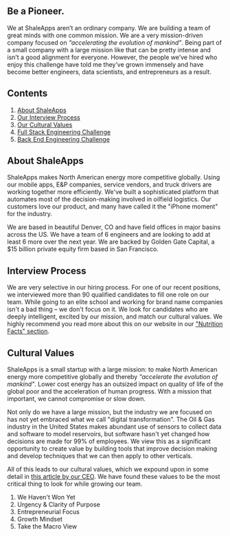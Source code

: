 ## Be a Pioneer.
We at ShaleApps aren’t an ordinary company. We are building a team of great minds with one common mission. We are a very mission-driven company focused on _“accelerating the evolution of mankind”_. Being part of a small company with a large mission like that can be pretty intense and isn’t a good alignment for everyone. However, the people we’ve hired who enjoy this challenge have told me they’ve grown immensely and have become better engineers, data scientists, and entrepreneurs as a result.

## Contents
1. [About ShaleApps](#about-shaleapps)
2. [Our Interview Process](#interview-process)
3. [Our Cultural Values](#cultural-values)
4. [Full Stack Engineering Challenge](https://github.com/ShaleApps/interview/blob/master/Engineering%20Challenge.md)
5. [Back End Engineering Challenge](https://github.com/ShaleApps/interview/blob/master/Backend-Engineering-Challenge.md)

## About ShaleApps
ShaleApps makes North American energy more competitive globally. Using our mobile apps, E&P companies, service vendors, and truck drivers are working together more efficiently. We've built a sophisticated platform that automates most of the decision-making involved in oilfield logistics. Our customers love our product, and many have called it the "iPhone moment" for the industry.

We are based in beautiful Denver, CO and have field offices in major basins across the US. We have a team of 6 engineers and are looking to add at least 6 more over the next year. We are backed by Golden Gate Capital, a $15 billion private equity firm based in San Francisco.

## Interview Process
We are very selective in our hiring process. For one of our recent positions, we interviewed more than 90 qualified candidates to fill one role on our team. While going to an elite school and working for brand name companies isn't a bad thing – we don't focus on it. We look for candidates who are deeply intelligent, excited by our mission, and match our cultural values. We highly recommend you read more about this on our website in our ["Nutrition Facts" section](https://www.shaleapps.com/careers/).

## Cultural Values
ShaleApps is a small startup with a large mission: to make North American energy more competitive globally and thereby _"accelerate the evolution of mankind"_. Lower cost energy has an outsized impact on quality of life of the global poor and the acceleration of human progress. With a mission that important, we cannot compromise or slow down.

Not only do we have a large mission, but the industry we are focused on has not yet embraced what we call "digital transformation". The Oil & Gas industry in the United States makes abundant use of sensors to collect data and software to model reservoirs, but software hasn't yet changed how decisions are made for 99% of employees. We view this as a significant opportunity to create value by building tools that improve decision making and develop techniques that we can then apply to other verticals.

All of this leads to our cultural values, which we expound upon in some detail in [this article by our CEO](https://www.shaleapps.com/blog/2018/6/12/one-two-punch-for-transformational-innovation ). We have found these values to be the most critical thing to look for while growing our team.

1. We Haven't Won Yet
2. Urgency & Clarity of Purpose
3. Entrepreneurial Focus
4. Growth Mindset
5. Take the Macro View
